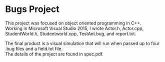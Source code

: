 # Bugs Project

This project was focused on object oriented programming in C++. <br />
Working in Microsoft Visual Studio 2015, I wrote Actor.h, Actor.cpp, StudentWorld.h, Studentworld.cpp, TestAnt.bug, and report.txt.

The final product is a visual simulation that will run when passed up to four .bug files and a field.txt file. <br />
The details of the project are found in spec.pdf.
